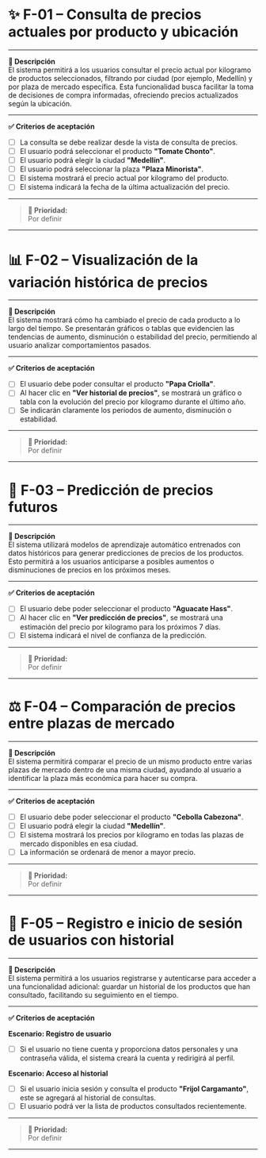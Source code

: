 # ✨ **F-01 – Consulta de precios actuales por producto y ubicación**

---

**📝 Descripción**  
El sistema permitirá a los usuarios consultar el precio actual por kilogramo de productos seleccionados, filtrando por ciudad (por ejemplo, Medellín) y por plaza de mercado específica. Esta funcionalidad busca facilitar la toma de decisiones de compra informadas, ofreciendo precios actualizados según la ubicación.

---

**✅ Criterios de aceptación**

- [ ] La consulta se debe realizar desde la vista de consulta de precios.
- [ ] El usuario podrá seleccionar el producto **"Tomate Chonto"**.
- [ ] El usuario podrá elegir la ciudad **"Medellín"**.
- [ ] El usuario podrá seleccionar la plaza **"Plaza Minorista"**.
- [ ] El sistema mostrará el precio actual por kilogramo del producto.
- [ ] El sistema indicará la fecha de la última actualización del precio.

---

> **📌 Prioridad:**  
> Por definir

---

# 📊 **F-02 – Visualización de la variación histórica de precios**

---

**📝 Descripción**  
El sistema mostrará cómo ha cambiado el precio de cada producto a lo largo del tiempo. Se presentarán gráficos o tablas que evidencien las tendencias de aumento, disminución o estabilidad del precio, permitiendo al usuario analizar comportamientos pasados.

---

**✅ Criterios de aceptación**

- [ ] El usuario debe poder consultar el producto **"Papa Criolla"**.
- [ ] Al hacer clic en **"Ver historial de precios"**, se mostrará un gráfico o tabla con la evolución del precio por kilogramo durante el último año.
- [ ] Se indicarán claramente los periodos de aumento, disminución o estabilidad.

---

> **📌 Prioridad:**  
> Por definir

---

# 🔮 **F-03 – Predicción de precios futuros**

---

**📝 Descripción**  
El sistema utilizará modelos de aprendizaje automático entrenados con datos históricos para generar predicciones de precios de los productos. Esto permitirá a los usuarios anticiparse a posibles aumentos o disminuciones de precios en los próximos meses.

---

**✅ Criterios de aceptación**

- [ ] El usuario debe poder seleccionar el producto **"Aguacate Hass"**.
- [ ] Al hacer clic en **"Ver predicción de precios"**, se mostrará una estimación del precio por kilogramo para los próximos 7 días.
- [ ] El sistema indicará el nivel de confianza de la predicción.

---

> **📌 Prioridad:**  
> Por definir

---

# ⚖️ **F-04 – Comparación de precios entre plazas de mercado**

---

**📝 Descripción**  
El sistema permitirá comparar el precio de un mismo producto entre varias plazas de mercado dentro de una misma ciudad, ayudando al usuario a identificar la plaza más económica para hacer su compra.

---

**✅ Criterios de aceptación**

- [ ] El usuario debe poder seleccionar el producto **"Cebolla Cabezona"**.
- [ ] El usuario podrá elegir la ciudad **"Medellín"**.
- [ ] El sistema mostrará los precios por kilogramo en todas las plazas de mercado disponibles en esa ciudad.
- [ ] La información se ordenará de menor a mayor precio.

---

> **📌 Prioridad:**  
> Por definir

---

# 🔐 **F-05 – Registro e inicio de sesión de usuarios con historial**

---

**📝 Descripción**  
El sistema permitirá a los usuarios registrarse y autenticarse para acceder a una funcionalidad adicional: guardar un historial de los productos que han consultado, facilitando su seguimiento en el tiempo.

---

**✅ Criterios de aceptación**

**Escenario: Registro de usuario**
- [ ] Si el usuario no tiene cuenta y proporciona datos personales y una contraseña válida, el sistema creará la cuenta y redirigirá al perfil.

**Escenario: Acceso al historial**
- [ ] Si el usuario inicia sesión y consulta el producto **"Frijol Cargamanto"**, este se agregará al historial de consultas.
- [ ] El usuario podrá ver la lista de productos consultados recientemente.

---

> **📌 Prioridad:**  
> Por definir

---
